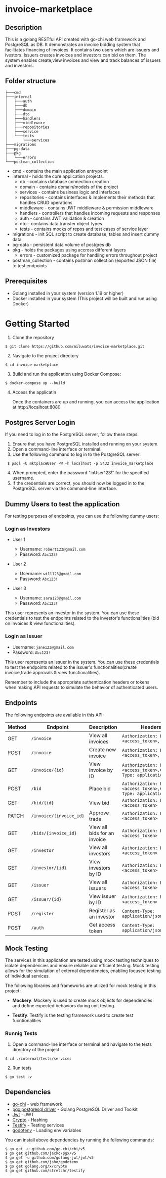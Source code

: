 # invoice-marketplace

## Description

This is a golang RESTful API created with go-chi web framework and PostgreSQL as DB. It demonstrates an invoice bidding system that facilitates financing of invoices. It contains two users which are issuers and ivestors. Issuers creates invoices and investors can bid on them. The system enables create,view invoices and view and track balances of issuers and investors.

## Folder structure

```
├───cmd
├───internal
│   ├───auth
│   ├───db
│   ├───domain
│   ├───dto
│   ├───handlers
│   ├───middleware
│   ├───repositories
│   ├───service
│   └───tests
│       └───services
├───migrations
├───pg-data
├───pkg
│   └───errors
└───postman_collection

```

- cmd - contains the main application entrypoint
- internal - holds the core application projects.
  - db - contains database connection creation
  - domain - contains domain/models of the project
  - services - contains business logic and interfaces
  - repositories - contains interfaces & implements their methods that handles CRUD operations
  - middleware - contains JWT middleware & permission middleware
  - handlers - controllers that handles incoming requests and responses
  - auth - contains JWT validation & creation
  - dto - contains data transfer object types
  - tests - contains mocks of repos and test cases of service layer
- migrations - init SQL script to create database, tables and insert dummy data
- pg-data - persistent data volume of postgres db
- pkg - holds the packages using accross different layers
  - errors - customized package for handling errors throughout project
- postman_collection - contains postman collection (exported JSON file) to test endpoints

## Prerequisites

- Golang installed in your system (version 1.19 or higher)
- Docker installed in your system (This project will be built and run using Docker)

# Getting Started

1.  Clone the repository

```
$ git clone https://github.com/niluwats/invoice-marketplace.git
```

2. Navigate to the project directory

```
$ cd invoice-marketplace
```

3.  Build and run the application using Docker Compose:

```
$ docker-compose up --build
```

4. Access the applicatin

   Once the containers are up and running, you can access the application at http://localhost:8080

## Postgres Server Login

If you need to log in to the PostgreSQL server, follow these steps.

1.  Ensure that you have PostgreSQL installed and running on your system.
2.  Open a command-line interface or terminal.
3.  Use the following command to log in to the PostgreSQL server:

```
 $ psql -U mktplaceUser -W -h localhost -p 5432 invoice_marketplace
```

4.  When prompted, enter the password "inUser123!" for the specified username.
5.  If the credentials are correct, you should now be logged in to the PostgreSQL server via the command-line interface.

## Dummy Users to test the application

For testing purposes of endpoints, you can use the following dummy users:

### Login as Investors

- User 1

  - Username: `robert123@gmail.com`
  - Password: `Abc123!`

- User 2

  - Username: `will123@gmail.com`
  - Password: `Abc123!`

- User 3

  - Username: `sara123@gmail.com`
  - Password: `Abc123!`

This user represents an investor in the system. You can use these credentials to test the endpoints related to the investor's functionalities (bid on invoices & view functionalities).

### Login as Issuer

- Username: `jane123@gmail.com`
- Password: `Abc123!`

This user represents an issuer in the system. You can use these credentials to test the endpoints related to the issuer's functionalities(create invoice,trade approvals & view functionalities).

Remember to include the appropriate authentication headers or tokens when making API requests to simulate the behavior of authenticated users.

## Endpoints

The following endpoints are available in this API:

| Method | Endpoint                | Description                  | Headers                                                               |
| ------ | ----------------------- | ---------------------------- | --------------------------------------------------------------------- |
| GET    | `/invoice`              | View all invoices            | `Authorization: Bearer <access_token>,`                               |
| POST   | `/invoice`              | Create new invoice           | `Authorization: Bearer <access_token>,`                               |
| GET    | `/invoice/{id}`         | View invoice by ID           | `Authorization: Bearer <access_token>,Content-Type: application/json` |
| POST   | `/bid`                  | Place bid                    | `Authorization: Bearer <access_token>,Content-Type: application/json` |
| GET    | `/bid/{id}`             | View bid                     | `Authorization: Bearer <access_token>`                                |
| PATCH  | `/invoice/{invoice_id}` | Approve trade                | `Authorization: Bearer <access_token>`                                |
| GET    | `/bids/{invoice_id}`    | View all bids for an invoice | `Authorization: Bearer <access_token>`                                |
| GET    | `/investor`             | View all investors           | `Authorization: Bearer <access_token>`                                |
| GET    | `/investor/{id}`        | View investors by ID         | `Authorization: Bearer <access_token>`                                |
| GET    | `/issuer`               | View all issuers             | `Authorization: Bearer <access_token>`                                |
| GET    | `/issuer/{id}`          | View issuer by ID            | `Authorization: Bearer <access_token>`                                |
| POST   | `/register`             | Register as an investor      | `Content-Type: application/json`                                      |
| POST   | `/auth`                 | Get access token             | `Content-Type: application/json`                                      |

## Mock Testing

The services in this application are tested using mock testing techniques to isolate dependencies and ensure reliable and efficient testing. Mock testing allows for the simulation of external dependencies, enabling focused testing of individual services.

The following libraries and frameworks are utilized for mock testing in this project:

- **Mockery**: Mockery is used to create mock objects for dependencies and define expected behaviors during unit testing.

- **Testify**: Testify is the testing framework used to create test fucntionalities

### Runnig Tests

1. Open a command-line interface or terminal and navigate to the tests directory of the project.

```
$ cd ./internal/tests/services
```

2. Run tests

```
$ go test -v
```

## Dependencies

- [go-chi](https://github.com/go-chi/chi) - web framework
- [pgx postgresql driver](https://github.com/jackc/pgx) - Golang PostgreSQL Driver and Toolkit
- [Jwt](https://github.com/golang-jwt/jwt) - JWT
- [Crypto](https://golang.org/x/crypto) - Hashing
- [Testify](https://github.com/stretchr/testify) - Testing services
- [godotenv](https://github.com/joho/godotenv) - Loading env variables

You can install above dependencies by running the following commands:

```
$ go get -u github.com/go-chi/chi/v5
$ go get github.com/jackc/pgx/v5
$ go get -u github.com/golang-jwt/jwt/v5
$ go get github.com/joho/godotenv
$ go get golang.org/x/crypto
$ go get github.com/stretchr/testify
```
